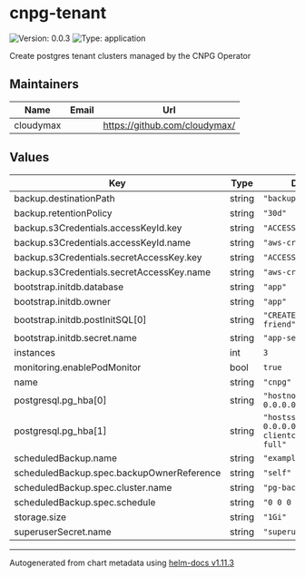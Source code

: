 # cnpg-tenant

![Version: 0.0.3](https://img.shields.io/badge/Version-0.0.3-informational?style=flat-square) ![Type: application](https://img.shields.io/badge/Type-application-informational?style=flat-square)

Create postgres tenant clusters managed by the CNPG Operator

## Maintainers

| Name | Email | Url |
| ---- | ------ | --- |
| cloudymax |  | <https://github.com/cloudymax/> |

## Values

| Key | Type | Default | Description |
|-----|------|---------|-------------|
| backup.destinationPath | string | `"backups"` |  |
| backup.retentionPolicy | string | `"30d"` |  |
| backup.s3Credentials.accessKeyId.key | string | `"ACCESS_KEY_ID"` |  |
| backup.s3Credentials.accessKeyId.name | string | `"aws-creds"` |  |
| backup.s3Credentials.secretAccessKey.key | string | `"ACCESS_SECRET_KEY"` |  |
| backup.s3Credentials.secretAccessKey.name | string | `"aws-creds"` |  |
| bootstrap.initdb.database | string | `"app"` |  |
| bootstrap.initdb.owner | string | `"app"` |  |
| bootstrap.initdb.postInitSQL[0] | string | `"CREATE ROLE friend"` |  |
| bootstrap.initdb.secret.name | string | `"app-secret"` |  |
| instances | int | `3` |  |
| monitoring.enablePodMonitor | bool | `true` |  |
| name | string | `"cnpg"` |  |
| postgresql.pg_hba[0] | string | `"hostnossl all all 0.0.0.0/0 reject"` |  |
| postgresql.pg_hba[1] | string | `"hostssl all all 0.0.0.0/0 cert clientcert=verify-full"` |  |
| scheduledBackup.name | string | `"example-backup"` |  |
| scheduledBackup.spec.backupOwnerReference | string | `"self"` |  |
| scheduledBackup.spec.cluster.name | string | `"pg-backup"` |  |
| scheduledBackup.spec.schedule | string | `"0 0 0 * * *"` |  |
| storage.size | string | `"1Gi"` |  |
| superuserSecret.name | string | `"superuser-secret"` |  |

----------------------------------------------
Autogenerated from chart metadata using [helm-docs v1.11.3](https://github.com/norwoodj/helm-docs/releases/v1.11.3)
